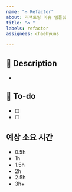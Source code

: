 ```yaml
---
name: "♻️ Refactor"
about: 리팩토링 이슈 템플릿
title: "♻️ "
labels: refactor
assignees: chaehyuns

---
```


## 📌 Description
- 

## 📝 To-do
- [ ] 
- [ ]

## 예상 소요 시간
- 0.5h
- 1h
- 1.5h
- 2h
- 2.5h
- 3h+
